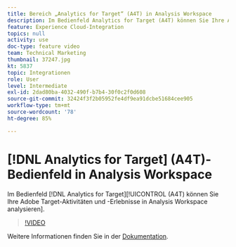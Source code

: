 ```yaml
---
title: Bereich „Analytics for Target“ (A4T) in Analysis Workspace
description: Im Bedienfeld Analytics for Target (A4T) können Sie Ihre Adobe Target-Aktivitäten und -Erlebnisse in Analysis Workspace analysieren.
feature: Experience Cloud-Integration
topics: null
activity: use
doc-type: feature video
team: Technical Marketing
thumbnail: 37247.jpg
kt: 5837
topic: Integrationen
role: User
level: Intermediate
exl-id: 2dad80ba-4032-490f-b7b4-30f0c2f0d608
source-git-commit: 32424f3f2b05952fe4df9ea91dcbe51684cee905
workflow-type: tm+mt
source-wordcount: '78'
ht-degree: 85%

---
```


# [!DNL Analytics for Target] (A4T)-Bedienfeld in Analysis Workspace

Im Bedienfeld [!DNL Analytics for Target][!UICONTROL  (A4T) können Sie Ihre Adobe Target-Aktivitäten und -Erlebnisse in Analysis Workspace analysieren].

>[!VIDEO](https://video.tv.adobe.com/v/37247/?quality=12&learn=on)

Weitere Informationen finden Sie in der [Dokumentation](https://docs.adobe.com/content/help/de-DE/analytics/analyze/analysis-workspace/panels/a4t-panel.html).

